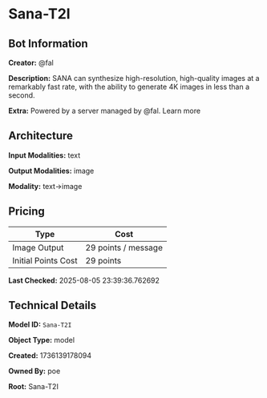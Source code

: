 # Sana-T2I

## Bot Information

**Creator:** @fal

**Description:** SANA can synthesize high-resolution, high-quality images at a remarkably fast rate, with the ability to generate 4K images in less than a second.

**Extra:** Powered by a server managed by @fal. Learn more


## Architecture

**Input Modalities:** text

**Output Modalities:** image

**Modality:** text->image


## Pricing

| Type | Cost |
|------|------|
| Image Output | 29 points / message |
| Initial Points Cost | 29 points |

**Last Checked:** 2025-08-05 23:39:36.762692


## Technical Details

**Model ID:** `Sana-T2I`

**Object Type:** model

**Created:** 1736139178094

**Owned By:** poe

**Root:** Sana-T2I
